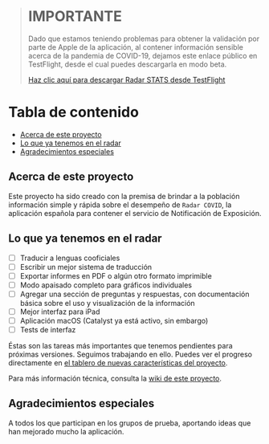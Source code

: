 > # IMPORTANTE
>
> Dado que estamos teniendo problemas para obtener la validación por parte de Apple de la aplicación, al contener información sensible acerca de la pandemia de COVID-19, dejamos este enlace público en TestFlight, desde el cual puedes descargarla en modo beta.
>
> [Haz clic aquí para descargar Radar STATS desde TestFlight](https://testflight.apple.com/join/QelyuSYZ)

# Tabla de contenido
- [Acerca de este proyecto](#acerca-de-este-proyecto)
- [Lo que ya tenemos en el radar](#lo-que-ya-tenemos-en-el-radar)
- [Agradecimientos especiales](#agradecimientos-especiales)

## Acerca de este proyecto
Este proyecto ha sido creado con la premisa de brindar a la población información simple y rápida sobre el desempeño de `Radar COVID`, la aplicación española para contener el servicio de Notificación de Exposición.

## Lo que ya tenemos en el radar
- [ ] Traducir a lenguas cooficiales
- [ ] Escribir un mejor sistema de traducción
- [ ] Exportar informes en PDF o algún otro formato imprimible
- [ ] Modo apaisado completo para gráficos individuales
- [ ] Agregar una sección de preguntas y respuestas, con documentación básica sobre el uso y visualización de la información
- [ ] Mejor interfaz para iPad
- [ ] Aplicación macOS (Catalyst ya está activo, sin embargo)
- [ ] Tests de interfaz

Éstas son las tareas más importantes que tenemos pendientes para próximas versiones. Seguimos trabajando en ello. Puedes ver el progreso directamente en [el tablero de nuevas características del proyecto](https://github.com/Radar-STATS/Radar-STATS-iOS/projects/1).

Para más información técnica, consulta la [wiki de este proyecto](https://github.com/utvoluntariado/radar-stats-ios/wiki).

## Agradecimientos especiales
A todos los que participan en los grupos de prueba, aportando ideas que han mejorado mucho la aplicación.
